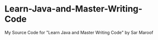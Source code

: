 # Learn-Java-and-Master-Writing-Code
My Source Code for "Learn Java and Master Writing Code" by Sar Maroof

